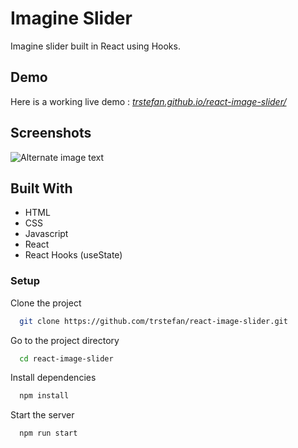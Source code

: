 # Imagine Slider

Imagine slider built in React using Hooks. 

## Demo

Here is a working live demo : [_trstefan.github.io/react-image-slider/_](https://trstefan.github.io/react-image-slider/)

## Screenshots

![Alternate image text](https://i.ibb.co/K09dL0J/silder.gif)



## Built With

  - HTML
  - CSS
  - Javascript
  - React
  - React Hooks (useState) 

### Setup

Clone the project

```bash
  git clone https://github.com/trstefan/react-image-slider.git
```

Go to the project directory

```bash
  cd react-image-slider
```

Install dependencies

```bash
  npm install
```

Start the server

```bash
  npm run start
```
